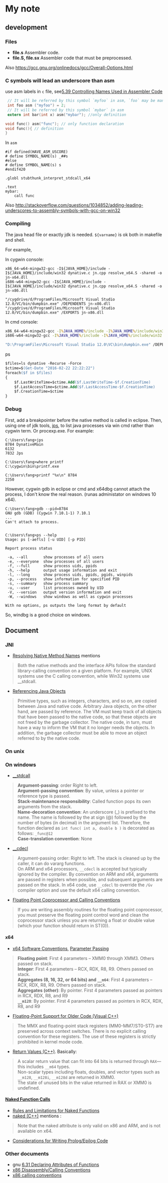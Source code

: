 

# My note

## development

### Files


* **file.s**         Assembler code.
* **file.S, file.sx**  Assembler code that must be preprocessed.

Also https://gcc.gnu.org/onlinedocs/gcc/Overall-Options.html

### C symbols will lead an underscore than asm

use asm labels in `c` file, see[5.39 Controlling Names Used in Assembler Code](https://gcc.gnu.org/onlinedocs/gcc-4.4.0/gcc/Asm-Labels.html#Asm-Labels)
```c
 // It will be referred by this symbol `myfoo` in asm, `foo` may be mangled as `_foo` after complied
 int foo asm ("myfoo") = 2;
 // It will be referred by this symbol `mybar` in asm
 extern int bar(int x) asm("mybar"); //only definition

void func() asm("func"); // only function declaration
void func(){ // definition
}
```
In `asm`
```
#if defined(HAVE_ASM_USCORE)
# define SYMBOL_NAME(s) _##s
#else
# define SYMBOL_NAME(s) s
#endif420

.globl stubthunk_interpret_stdcall_x64

.text
mybar:
    call func
```

Also http://stackoverflow.com/questions/1034852/adding-leading-underscores-to-assembly-symbols-with-gcc-on-win32

### Compiling

The java head file or exactly jdk is needed.  `${varname}` is ok both in makefile and shell. 

For example,

In cygwin console:
```
x86_64-w64-mingw32-gcc -I${JAVA_HOME}/include -I${JAVA_HOME}/include/win32 dynative.c jn.cpp resolve_x64.S -shared -o jn-x64.dll
i686-w64-mingw32-gcc -I${JAVA_HOME}/include -I${JAVA_HOME}/include/win32 dynative.c jn.cpp resolve_x64.S -shared -o jn-x86.dll

"/cygdrive/d/ProgramFiles/Microsoft Visual Studio 12.0/VC/bin/dumpbin.exe" /DEPENDENTS jn-x86.dll
"/cygdrive/d/ProgramFiles/Microsoft Visual Studio 12.0/VC/bin/dumpbin.exe" /EXPORTS jn-x86.dll
```

In cmd console:
```cmd
x86_64-w64-mingw32-gcc -I%JAVA_HOME%/include -I%JAVA_HOME%/include/win32 dynative.c jn.cpp resolve_x64.S -shared -o jn-x64.dll
i686-w64-mingw32-gcc -I%JAVA_HOME%/include -I%JAVA_HOME%/include/win32 dynative.c jn.cpp resolve_x64.S -shared -o jn-x86.dll

"D:\ProgramFiles\Microsoft Visual Studio 12.0\VC\bin\dumpbin.exe" /DEPENDENTS jn-x86.dll
```
ps
```ps
$files=ls dynative -Recurse -Force
$ctime=$(Get-Date "2016-02-22 22:22:22")
foreach($f in $files)
{
    $f.LastWriteTime=$ctime.Add($f.LastWriteTime-$f.CreationTime)
    $f.LastAccessTime=$ctime.Add($f.LastAccessTime-$f.CreationTime)
    $f.CreationTime=$ctime
}
```

### Debug

First, add a breakpointer before the native method is called in eclipse. Then, using one of jdk tools, [jps], to list java processes via win cmd rather than cygwin term.
Or procexp.exe. For example: 
```
C:\Users\fang>jps
8784 DynativeMain
6132
7832 Jps

C:\Users\fang>where printf
C:\cygwin\bin\printf.exe

C:\Users\fang>printf "%x\n" 8784
2250
```
However, cygwin gdb in eclipse or cmd and x64dbg cannot attach the process, I don't know the real reason. (runas administator on windows 10 x64).
```
C:\Users\fang>gdb --pid=8784
GNU gdb (GDB) (Cygwin 7.10.1-1) 7.10.1
...
Can't attach to process.


C:\Users\fang>ps --help
Usage: ps [-aefls] [-u UID] [-p PID]

Report process status

 -a, --all       show processes of all users
 -e, --everyone  show processes of all users
 -f, --full      show process uids, ppids
 -h, --help      output usage information and exit
 -l, --long      show process uids, ppids, pgids, winpids
 -p, --process   show information for specified PID
 -s, --summary   show process summary
 -u, --user      list processes owned by UID
 -V, --version   output version information and exit
 -W, --windows   show windows as well as cygwin processes

With no options, ps outputs the long format by default
```
So, windbg is a good choice on windows.

## Document

### JNI

* [Resolving Native Method Names](http://docs.oracle.com/javase/7/docs/technotes/guides/jni/spec/design.html#wp615) mentions 

 > Both the native methods and the interface APIs follow the standard library-calling convention on a given platform. For example, UNIX systems use the C calling convention, while Win32 systems use __stdcall.

* [Referencing Java Objects](http://docs.oracle.com/javase/7/docs/technotes/guides/jni/spec/design.html#wp16785)
 > Primitive types, such as integers, characters, and so on, are copied between Java and native code. Arbitrary Java objects, on the other hand, are passed by reference. The VM must keep track of all objects that have been passed to the native code, so that these objects are not freed by the garbage collector. The native code, in turn, must have a way to inform the VM that it no longer needs the objects. In addition, the garbage collector must be able to move an object referred to by the native code.

### On unix


### On windows

* [__stdcall](https://msdn.microsoft.com/en-us/library/zxk0tw93.aspx)
> **Argument-passing**: order Right to left.  
> **Argument-passing convention**: By value, unless a pointer or reference type is passed.  
> **Stack-maintenance responsibility**: Called function pops its own arguments from the stack.  
> **Name-decoration convention**: An underscore (_) is prefixed to the name. The name is followed by the at sign (@) followed by the number of bytes (in decimal) in the argument list. Therefore, the function declared as `int func( int a, double b )` is decorated as follows: `_func@12`  
> **Case-translation convention**: None  

* [__cdecl](https://msdn.microsoft.com/en-us/library/zkwh89ks.aspx)
> Argument-passing order: Right to left. The stack is cleaned up by the caller, it can do vararg functions.   
> On ARM and x64 processors, `__cdecl` is accepted but typically ignored by the compiler. By convention on ARM and x64, arguments are passed in registers when possible, and subsequent arguments are passed on the stack. In x64 code, use `__cdecl` to override the `/Gv` compiler option and use the default x64 calling convention.

* [Floating Point Coprocessor and Calling Conventions](https://msdn.microsoft.com/en-us/library/ha59cbfz.aspx)
> If you are writing assembly routines for the floating point coprocessor, you must preserve the floating point control word and clean the coprocessor stack unless you are returning a float or double value (which your function should return in ST(0)).

#### x64

* [x64 Software Conventions](https://msdn.microsoft.com/en-us/library/7kcdt6fy.aspx), [Parameter Passing](https://msdn.microsoft.com/en-us/library/zthk2dkh.aspx)
> **Floating point**: First 4 parameters – XMM0 through XMM3. Others passed on stack.  
> **Integer**: First 4 parameters – RCX, RDX, R8, R9. Others passed on stack.  
> **Aggregates (8, 16, 32, or 64 bits) and `__m64`**: First 4 parameters – RCX, RDX, R8, R9. Others passed on stack.   
> **Aggregates (other)**: By pointer. First 4 parameters passed as pointers in RCX, RDX, R8, and R9  
> **`__m128`**: By pointer. First 4 parameters passed as pointers in RCX, RDX, R8, and R9  

* [Floating-Point Support for Older Code (Visual C++)](https://msdn.microsoft.com/en-us/library/a32tsf7t.aspx)
> The MMX and floating-point stack registers (MM0-MM7/ST0-ST7) are preserved across context switches. There is no explicit calling convention for these registers. The use of these registers is strictly prohibited in kernel mode code.

* [Return Values (C++)](https://msdn.microsoft.com/en-us/library/7572ztz4.aspx). Basically: 
> A scalar return value that can fit into 64 bits is returned through `RAX`—this includes `__m64` types.   
> Non-scalar types including floats, doubles, and vector types such as `__m128`, `__m128i`, `__m128d` are returned in XMM0.   
> The state of unused bits in the value returned in RAX or XMM0 is undefined.  


#### [Naked Function Calls](https://msdn.microsoft.com/en-us/library/5ekezyy2.aspx)
* [Rules and Limitations for Naked Functions](https://msdn.microsoft.com/en-us/library/4d12973a.aspx)
* [naked (C++)](https://msdn.microsoft.com/en-us/library/h5w10wxs.aspx) mentions : 
> Note that the naked attribute is only valid on x86 and ARM, and is not available on x64.
* [Considerations for Writing Prolog/Epilog Code](https://msdn.microsoft.com/en-us/library/6xy06s51.aspx)


### Other documents

* gnu [6.31 Declaring Attributes of Functions](https://gcc.gnu.org/onlinedocs/gcc/Function-Attributes.html)
* [x86 Disassembly/Calling Conventions](https://en.wikibooks.org/wiki/X86_Disassembly/Calling_Conventions)
* [x86 calling conventions](https://en.wikipedia.org/wiki/X86_calling_conventions)

[jps]: http://docs.oracle.com/javase/7/docs/technotes/tools/share/jps.html "jps - Java Virtual Machine Process Status Tool"
